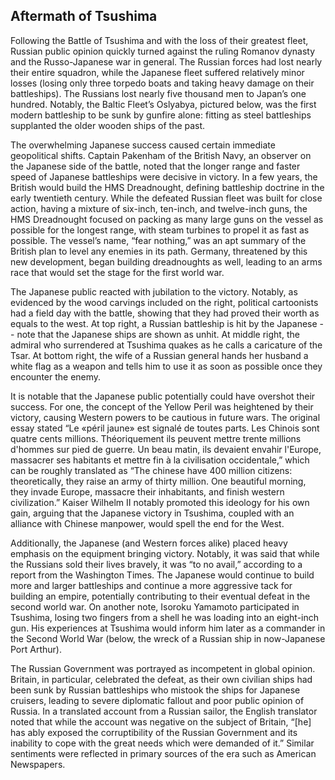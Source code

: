 ## Aftermath of Tsushima

Following the Battle of Tsushima and with the loss of their greatest fleet, Russian public opinion quickly turned against the ruling Romanov dynasty and the Russo-Japanese war in general. The Russian forces had lost nearly their entire squadron, while the Japanese fleet suffered relatively minor losses (losing only three torpedo boats and taking heavy damage on their battleships). The Russians lost nearly five thousand men to Japan’s one hundred. Notably, the Baltic Fleet’s Oslyabya, pictured below, was the first modern battleship to be sunk by gunfire alone: fitting as steel battleships supplanted the older wooden ships of the past.

The overwhelming Japanese success caused certain immediate geopolitical shifts. Captain Pakenham of the British Navy, an observer on the Japanese side of the battle, noted that the longer range and faster speed of Japanese battleships were decisive in victory. In a few years, the British would build the HMS Dreadnought, defining battleship doctrine in the early twentieth century. While the defeated Russian fleet was built for close action, having a mixture of six-inch, ten-inch, and twelve-inch guns, the HMS Dreadnought focused on packing as many large guns on the vessel as possible for the longest range, with steam turbines to propel it as fast as possible. The vessel’s name, “fear nothing,” was an apt summary of the British plan to level any enemies in its path. Germany, threatened by this new development, began building dreadnoughts as well, leading to an arms race that would set the stage for the first world war.

The Japanese public reacted with jubilation to the victory. Notably, as evidenced by the wood carvings included on the right, political cartoonists had a field day with the battle, showing that they had proved their worth as equals to the west. At top right, a Russian battleship is hit by the Japanese -- note that the Japanese ships are shown as unhit. At middle right, the admiral who surrendered at Tsushima quakes as he calls a caricature of the Tsar. At bottom right, the wife of a Russian general hands her husband a white flag as a weapon and tells him to use it as soon as possible once they encounter the enemy.

It is notable that the Japanese public potentially could have overshot their success. For one, the concept of the Yellow Peril was heightened by their victory, causing Western powers to be cautious in future wars. The original essay stated “Le «péril jaune» est signalé de toutes parts. Les Chinois sont quatre cents millions. Théoriquement ils peuvent mettre trente millions d'hommes sur pied de guerre. Un beau matin, ils devaient envahir l'Europe, massacrer ses habitants et mettre fin à la civilisation occidentale,” which can be roughly translated as “The chinese have 400 million citizens: theoretically, they raise an army of thirty million. One beautiful morning, they invade Europe, massacre their inhabitants, and finish western civilization.” Kaiser Wilhelm II notably promoted this ideology for his own gain, arguing that the Japanese victory in Tsushima, coupled with an alliance with Chinese manpower, would spell the end for the West.

Additionally, the Japanese (and Western forces alike) placed heavy emphasis on the equipment bringing victory. Notably, it was said that while the Russians sold their lives bravely, it was “to no avail,” according to a report from the Washington Times. The Japanese would continue to build more and larger battleships and continue a more aggressive tack for building an empire, potentially contributing to their eventual defeat in the second world war. On another note, Isoroku Yamamoto participated in Tsushima, losing two fingers from a shell he was loading into an eight-inch gun. His experiences at Tsushima would inform him later as a commander in the Second World War (below, the wreck of a Russian ship in now-Japanese Port Arthur).

The Russian Government was portrayed as incompetent in global opinion. Britain, in particular, celebrated the defeat, as their own civilian ships had been sunk by Russian battleships who mistook the ships for Japanese cruisers, leading to severe diplomatic fallout and poor public opinion of Russia. In a translated account from a Russian sailor, the English translator noted that while the account was negative on the subject of Britain, “[he] has ably exposed the corruptibility of the Russian Government and its inability to cope with the great needs which were demanded of it.” Similar sentiments were reflected in primary sources of the era such as American Newspapers.
